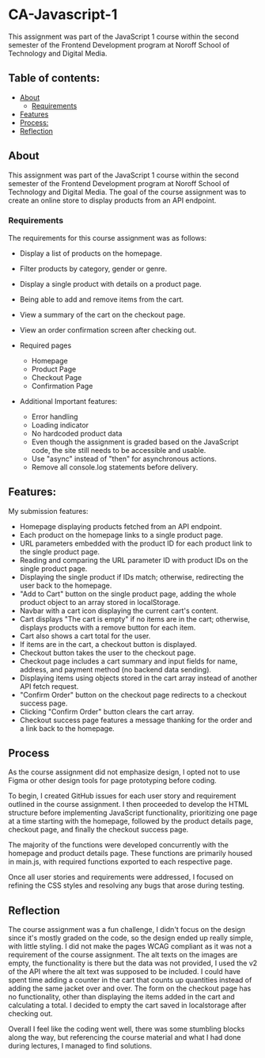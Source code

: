 # CA-Javascript-1

This assignment was part of the JavaScript 1 course within the second semester of the Frontend Development program at Noroff School of Technology and Digital Media.

## Table of contents:
- [About](#about)
    - [Requirements](#requirements)
- [Features](#features)
- [Process:](#process)
- [Reflection](#reflection)

## About
This assignment was part of the JavaScript 1 course within the second semester of the Frontend Development program at Noroff School of Technology and Digital Media.
The goal of the course assignment was to create an online store to display products from an API endpoint.

### Requirements

The requirements for this course assignment was as follows:
- Display a list of products on the homepage.
- Filter products by category, gender or genre.
- Display a single product with details on a product page.
- Being able to add and remove items from the cart.
- View a summary of the cart on the checkout page.
- View an order confirmation screen after checking out.


- Required pages
  - Homepage
  - Product Page
  - Checkout Page
  - Confirmation Page
  

- Additional Important features: 
  - Error handling
  - Loading indicator
  - No hardcoded product data
  - Even though the assignment is graded based on the JavaScript code, the site still needs to be accessible and usable.
  - Use "async" instead of "then" for asynchronous actions.
  - Remove all console.log statements before delivery.


## Features:

My submission features:
- Homepage displaying products fetched from an API endpoint.
- Each product on the homepage links to a single product page.
- URL parameters embedded with the product ID for each product link to the single product page.
- Reading and comparing the URL parameter ID with product IDs on the single product page.
- Displaying the single product if IDs match; otherwise, redirecting the user back to the homepage.
- "Add to Cart" button on the single product page, adding the whole product object to an array stored in localStorage.
- Navbar with a cart icon displaying the current cart's content.
- Cart displays "The cart is empty" if no items are in the cart; otherwise, displays products with a remove button for each item.
- Cart also shows a cart total for the user.
- If items are in the cart, a checkout button is displayed.
- Checkout button takes the user to the checkout page.
- Checkout page includes a cart summary and input fields for name, address, and payment method (no backend data sending).
- Displaying items using objects stored in the cart array instead of another API fetch request.
- "Confirm Order" button on the checkout page redirects to a checkout success page.
- Clicking "Confirm Order" button clears the cart array.
- Checkout success page features a message thanking for the order and a link back to the homepage.


## Process

As the course assignment did not emphasize design, I opted not to use Figma or other design tools for page prototyping before coding.

To begin, I created GitHub issues for each user story and requirement outlined in the course assignment. I then proceeded to develop the HTML structure before implementing JavaScript functionality, prioritizing one page at a time starting with the homepage, followed by the product details page, checkout page, and finally the checkout success page.

The majority of the functions were developed concurrently with the homepage and product details page. These functions are primarily housed in main.js, with required functions exported to each respective page.

Once all user stories and requirements were addressed, I focused on refining the CSS styles and resolving any bugs that arose during testing.


## Reflection

The course assignment was a fun challenge, I didn't focus on the design since it's mostly graded on the code, so the design ended up really simple, with little styling.
I did not make the pages WCAG compliant as it was not a requirement of the course assignment.
The alt texts on the images are empty, the functionality is there but the data was not provided, I used the v2 of the API where the alt text was supposed to be included.
I could have spent time adding a counter in the cart that counts up quantities instead of adding the same jacket over and over.
The form on the checkout page has no functionality, other than displaying the items added in the cart and calculating a total.
I decided to empty the cart saved in localstorage after checking out.

Overall I feel like the coding went well, there was some stumbling blocks along the way, but referencing the course material and what I had done during lectures, I managed to find solutions.


